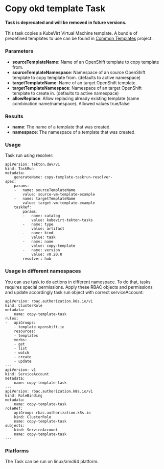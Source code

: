 # Copy okd template Task

#### Task is deprecated and will be removed in future versions.

This task copies a KubeVirt Virtual Machine template. 
A bundle of predefined templates to use can be found in [Common Templates](https://github.com/kubevirt/common-templates) project.

### Parameters

- **sourceTemplateName**: Name of an OpenShift template to copy template from.
- **sourceTemplateNamespace**: Namespace of an source OpenShift template to copy template from. (defaults to active namespace)
- **targetTemplateName**: Name of an target OpenShift template.
- **targetTemplateNamespace**: Namespace of an target OpenShift template to create in. (defaults to active namespace)
- **allowReplace**: Allow replacing already existing template (same combination name/namespace). Allowed values true/false

### Results

- **name**: The name of a template that was created.
- **namespace**: The namespace of a template that was created.

### Usage

Task run using resolver:
```
apiVersion: tekton.dev/v1
kind: TaskRun
metadata:
    generateName: copy-template-taskrun-resolver-
spec:
    params:
    -   name: sourceTemplateName
        value: source-vm-template-example
    -   name: targetTemplateName
        value: target-vm-template-example
    taskRef:
        params:
        -   name: catalog
            value: kubevirt-tekton-tasks
        -   name: type
            value: artifact
        -   name: kind
            value: task
        -   name: name
            value: copy-template
        -   name: version
            value: v0.20.0
        resolver: hub
```

### Usage in different namespaces

You can use task to do actions in different namespace. To do that, tasks requires special permissions. Apply these RBAC objects and permissions and update accordingly task run object with correct serviceAccount:

```
apiVersion: rbac.authorization.k8s.io/v1
kind: ClusterRole
metadata:
    name: copy-template-task
rules:
-   apiGroups:
    - template.openshift.io
    resources:
    - templates
    verbs:
    - get
    - list
    - watch
    - create
    - update
---
apiVersion: v1
kind: ServiceAccount
metadata:
    name: copy-template-task
---
apiVersion: rbac.authorization.k8s.io/v1
kind: RoleBinding
metadata:
    name: copy-template-task
roleRef:
    apiGroup: rbac.authorization.k8s.io
    kind: ClusterRole
    name: copy-template-task
subjects:
-   kind: ServiceAccount
    name: copy-template-task
---
```

### Platforms

The Task can be run on linux/amd64 platform.
